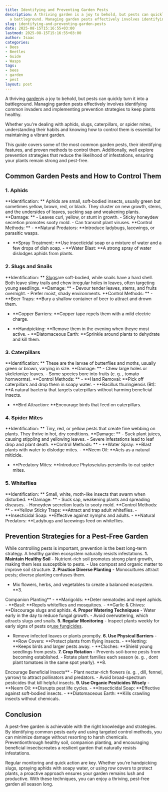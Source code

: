 ```yaml
---
title: Identifying and Preventing Garden Pests
description: A thriving garden is a joy to behold, but pests can quickly turn it into
  a battleground. Managing garden pests effectively involves identifying common...
slug: identifying-and-preventing-garden-pests
date: 2025-08-15T15:16:55+03:00
lastmod: 2025-08-15T15:16:55+03:00
author: Isaac
categories:
- Bees
- Beetles
- Guide
- Wasps
tags:
- bees
- garden
- pest
layout: post
---
```

A thriving [garden](https://pestpolicy.com/10-essential-lawn-and-garden-tools-for-fall/)is a joy to behold, but pests can quickly turn it into a battleground. Managing garden pests effectively involves identifying common invaders and implementing prevention strategies to keep plants healthy.

Whether you're dealing with aphids, slugs, caterpillars, or spider mites, understanding their habits and knowing how to control them is essential for maintaining a vibrant garden.

This guide covers some of the most common garden pests, their identifying features, and proven methods to control them. Additionally, well explore prevention strategies that reduce the likelihood of infestations, ensuring your plants remain strong and pest-free.

##  **Common Garden Pests and How to Control Them**

###  **1. Aphids**

**Identification: ** Aphids are small, soft-bodied insects, usually green but sometimes yellow, brown, red, or black. They cluster on new growth, stems, and the undersides of leaves, sucking sap and weakening plants. **Damage: ** - Leaves curl, yellow, or stunt in growth. - Sticky honeydew secretion promotes sooty mold. - Can transmit plant viruses. **Control Methods: ** - **Natural Predators: **Introduce ladybugs, lacewings, or parasitic wasps.

- **Spray Treatment: **Use insecticidal soap or a mixture of water and a few drops of dish soap. - **Water Blast: **A strong spray of water dislodges aphids from plants.

###  **2. Slugs and Snails**

**Identification: ** [Slugs](https://pestpolicy.com/do-lizards-eat-snails/)are soft-bodied, while snails have a hard shell. Both leave slimy trails and chew irregular holes in leaves, often targeting young seedlings. **Damage: ** - Devour tender leaves, stems, and fruits overnight. - Prefer moist, shady environments. **Control Methods: ** - **Beer Traps: **Bury a shallow container of beer to attract and drown them.

- **Copper Barriers: **Copper tape repels them with a mild electric charge.

- **Handpicking: **Remove them in the evening when theyre most active. - **Diatomaceous Earth: **Sprinkle around plants to dehydrate and kill them.

###  **3. Caterpillars**

**Identification: ** These are the larvae of butterflies and moths, usually green or brown, varying in size. **Damage: ** - Chew large holes or skeletonize leaves. - Some species bore into fruits (e. g. , tomato hornworms). **Control Methods: ** - **Hand Removal: **Pick off caterpillars and drop them in soapy water. - **Bacillus thuringiensis (Bt): **A natural bacteria that targets caterpillars without harming beneficial insects.

- **Bird Attraction: **Encourage birds that feed on caterpillars.

###  **4. Spider Mites**

**Identification: ** Tiny, red, or yellow pests that create fine webbing on plants. They thrive in hot, dry conditions. **Damage: ** - Suck plant juices, causing stippling and yellowing leaves. - Severe infestations lead to leaf drop and plant death. **Control Methods: ** - **Water Spray: **Blast plants with water to dislodge mites. - **Neem Oil: **Acts as a natural miticide.

- **Predatory Mites: **Introduce Phytoseiulus persimilis to eat spider mites.

###  **5. Whiteflies**

**Identification: ** Small, white, moth-like insects that swarm when disturbed. **Damage: ** - Suck sap, weakening plants and spreading diseases. - Honeydew secretion leads to sooty mold. **Control Methods: ** - **Yellow Sticky Traps: **Attract and trap adult whiteflies. - **Insecticidal Soap: **Effective against nymphs and adults. - **Natural Predators: **Ladybugs and lacewings feed on whiteflies.

##  **Prevention Strategies for a Pest-Free Garden**

While controlling pests is important, prevention is the best long-term strategy. A healthy garden ecosystem naturally resists infestations. **1. Maintain Healthy Soil** - Nutrient-rich soil promotes strong plant growth, making them less susceptible to pests. - Use compost and organic matter to improve soil structure. **2. Practice Diverse Planting** - Monocultures attract pests; diverse planting confuses them.

- Mix flowers, herbs, and vegetables to create a balanced ecosystem. **3.

Companion Planting** - **Marigolds: **Deter nematodes and repel aphids. - **Basil: **Repels whiteflies and mosquitoes. - **Garlic & Chives: **Discourage slugs and aphids. **4. Proper Watering Techniques** - Water early in the day to reduce fungal growth. - Avoid overwatering, which attracts slugs and snails. **5. Regular Monitoring** - Inspect plants weekly for early signs of pests or[use fungicides](https://pestpolicy.com/best-fungicide-powdery-mildew/).

- Remove infected leaves or plants promptly. **6. Use Physical Barriers** - **Row Covers: **Protect plants from flying insects. - **Netting: **Keeps birds and larger pests away. - **Cloches: **Shield young seedlings from pests. **7. Crop Rotation** - Prevents soil-borne pests from becoming established. - Rotate plant families each season (e. g. , dont plant tomatoes in the same spot yearly). **8.

Encourage Beneficial Insects** - Plant nectar-rich flowers (e. g. , dill, fennel, yarrow) to attract pollinators and predators. - Avoid broad-spectrum pesticides that kill helpful insects. **9. Use Organic Pesticides Wisely** - **Neem Oil: **Disrupts pest life cycles. - **Insecticidal Soap: **Effective against soft-bodied insects. - **Diatomaceous Earth: **Kills crawling insects without chemicals.

##  **Conclusion**

A pest-free garden is achievable with the right knowledge and strategies. By identifying common pests early and using targeted control methods, you can minimize damage without resorting to harsh chemicals. Preventionthrough healthy soil, companion planting, and encouraging beneficial insectscreates a resilient garden that naturally resists infestations.

Regular monitoring and quick action are key. Whether you're handpicking slugs, spraying aphids with soapy water, or using row covers to protect plants, a proactive approach ensures your garden remains lush and productive. With these techniques, you can enjoy a thriving, pest-free garden all season long.
